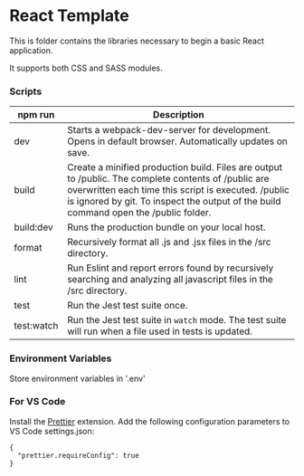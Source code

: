 # React Template

This is folder contains the libraries necessary to begin a basic React application.

It supports both CSS and SASS modules.

### Scripts

| npm run    | Description                                                                                                                                                                                                                                         |
| ---------- | --------------------------------------------------------------------------------------------------------------------------------------------------------------------------------------------------------------------------------------------------- |
| dev        | Starts a webpack-dev-server for development. Opens in default browser. Automatically updates on save.                                                                                                                                               |
| build      | Create a minified production build. Files are output to /public. The complete contents of /public are overwritten each time this script is executed. /public is ignored by git. To inspect the output of the build command open the /public folder. |  |
| build:dev  | Runs the production bundle on your local host.                                                                                                                                                                                                      |  |
| format     | Recursively format all .js and .jsx files in the /src directory.                                                                                                                                                                                    |
| lint       | Run Eslint and report errors found by recursively searching and analyzing all javascript files in the /src directory.                                                                                                                               |
| test       | Run the Jest test suite once.                                                                                                                                                                                                                       |
| test:watch | Run the Jest test suite in `watch` mode. The test suite will run when a file used in tests is updated.                                                                                                                                              |

### Environment Variables

Store environment variables in '.env'

### For VS Code

Install the [Prettier](https://marketplace.visualstudio.com/items?itemName=esbenp.prettier-vscode) extension. Add the following configuration parameters to VS Code settings.json:

```
{
  "prettier.requireConfig": true
}
```
